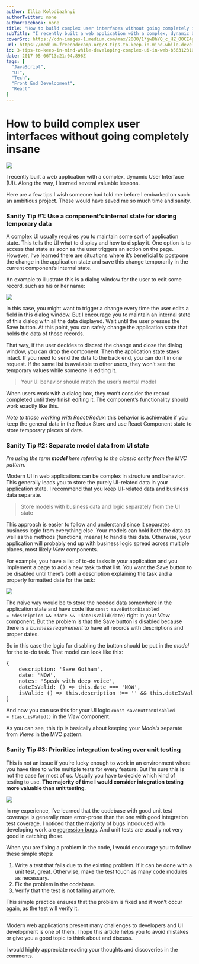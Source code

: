 ```yaml
---
author: Illia Kolodiazhnyi
authorTwitter: none
authorFacebook: none
title: "How to build complex user interfaces without going completely insane"
subTitle: "I recently built a web application with a complex, dynamic User Interface (UI). Along the way, I learned several valuable lessons...."
coverSrc: https://cdn-images-1.medium.com/max/2000/1*jwBhYQ_c_HZ_OOCE4pwbwQ.jpeg
url: https://medium.freecodecamp.org/3-tips-to-keep-in-mind-while-developing-complex-ui-in-web-b56312310390
id: 3-tips-to-keep-in-mind-while-developing-complex-ui-in-web-b56312310390
date: 2017-05-06T13:21:04.896Z
tags: [
  "JavaScript",
  "UI",
  "Tech",
  "Front End Development",
  "React"
]
---
```

# How to build complex user interfaces without going completely insane







![](https://cdn-images-1.medium.com/max/2000/1*jwBhYQ_c_HZ_OOCE4pwbwQ.jpeg)







I recently built a web application with a complex, dynamic User Interface (UI). Along the way, I learned several valuable lessons.

Here are a few tips I wish someone had told me before I embarked on such an ambitious project. These would have saved me so much time and sanity.

### Sanity Tip #1: Use a component’s internal state for storing temporary data

A complex UI usually requires you to maintain some sort of application state. This tells the UI what to display and how to display it. One option is to access that state as soon as the user triggers an action on the page. However, I’ve learned there are situations where it’s beneficial to postpone the change in the application state and save this change temporarily in the current component’s internal state.

An example to illustrate this is a dialog window for the user to edit some record, such as his or her name:



![](https://cdn-images-1.medium.com/max/1600/1*bFb-8Zdzf1aGPJyWpD_hsg.jpeg)



In this case, you might want to trigger a change every time the user edits a field in this dialog window. But I encourage you to maintain an internal state of this dialog with all the data displayed. Wait until the user presses the Save button. At this point, you can safely change the application state that holds the data of those records.

That way, if the user decides to discard the change and close the dialog window, you can drop the component. Then the application state stays intact. If you need to send the data to the back end, you can do it in one request. If the same list is available to other users, they won’t see the temporary values while someone is editing it.

> Your UI behavior should match the user’s mental model

When users work with a dialog box, they won’t consider the record completed until they finish editing it. The component’s functionality should work exactly like this.

_Note to those working with React/Redux:_ this behavior is achievable if you keep the general data in the Redux Store and use React Component state to store temporary pieces of data.

### Sanity Tip #2: Separate model data from UI state

_I’m using the term_ **_model_** _here referring to the classic entity from the MVC pattern._

Modern UI in web applications can be complex in structure and behavior. This generally leads you to store the purely UI-related data in your application state. I recommend that you keep UI-related data and business data separate.

> Store models with business data and logic separately from the UI state

This approach is easier to follow and understand since it separates business logic from everything else. Your models can hold both the data as well as the methods (functions, means) to handle this data. Otherwise, your application will probably end up with business logic spread across multiple places, most likely _View_ components.

For example, you have a list of to-do tasks in your application and you implement a page to add a new task to that list. You want the Save button to be disabled until there’s both a description explaining the task and a properly formatted date for the task:



![](https://cdn-images-1.medium.com/max/1600/1*Cqmpew82Wo_znz_lCYz3xQ.jpeg)



The naive way would be to store the needed data somewhere in the application state and have code like `const saveButtonDisabled = !description && !date && !dateIsValid(date)` right in your _View_ component. But the problem is that the Save button is disabled because there is a _business requirement_ to have all records with descriptions and proper dates.

So in this case the logic for disabling the button should be put in the _model_ for the to-do task. That model can look like this:

<pre name="0dad" id="0dad" class="graf graf--pre graf-after--p">{  
    description: 'Save Gotham',  
    date: 'NOW',  
    notes: 'Speak with deep voice',  
    dateIsValid: () => this.date === 'NOW',  
    isValid: () => this.description !== '' && this.dateIsValid()  
}</pre>

And now you can use this for your UI logic `const saveButtonDisabled = !task.isValid()` in the _View_ component.

As you can see, this tip is basically about keeping your _Models_ separate from _Views_ in the MVC pattern.

### Sanity Tip #3: Prioritize integration testing over unit testing

This is not an issue if you’re lucky enough to work in an environment where you have time to write multiple tests for every feature. But I’m sure this is not the case for most of us. Usually you have to decide which kind of testing to use. **The majority of time I would consider integration testing more valuable than unit testing**.



![](https://cdn-images-1.medium.com/max/1600/1*dsj6MNERxdJtcr5-I7W2vQ.jpeg)



In my experience, I’ve learned that the codebase with good unit test coverage is generally more error-prone than the one with good integration test coverage. I noticed that the majority of bugs introduced with developing work are [regression bugs](https://en.wikipedia.org/wiki/Software_regression). And unit tests are usually not very good in catching those.

When you are fixing a problem in the code, I would encourage you to follow these simple steps:

1.  Write a test that fails due to the existing problem. If it can be done with a unit test, great. Otherwise, make the test touch as many code modules as necessary.
2.  Fix the problem in the codebase.
3.  Verify that the test is not failing anymore.

This simple practice ensures that the problem is fixed and it won’t occur again, as the test will verify it.











* * *







Modern web applications present many challenges to developers and UI development is one of them. I hope this article helps you to avoid mistakes or give you a good topic to think about and discuss.

I would highly appreciate reading your thoughts and discoveries in the comments.








